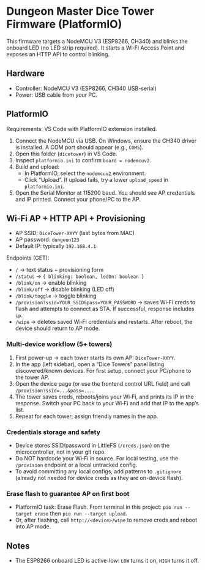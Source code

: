 # Dungeon Master Dice Tower Firmware (PlatformIO)

This firmware targets a NodeMCU V3 (ESP8266, CH340) and blinks the onboard LED (no LED strip required). It starts a Wi‑Fi Access Point and exposes an HTTP API to control blinking.

## Hardware

- Controller: NodeMCU V3 (ESP8266, CH340 USB-serial)
- Power: USB cable from your PC.

## PlatformIO

Requirements: VS Code with PlatformIO extension installed.

1. Connect the NodeMCU via USB. On Windows, ensure the CH340 driver is installed. A COM port should appear (e.g., `COM5`).
2. Open this folder (`dicetower`) in VS Code.
3. Inspect `platformio.ini` to confirm `board = nodemcuv2`.
4. Build and upload:
   - In PlatformIO, select the `nodemcuv2` environment.
   - Click “Upload”. If upload fails, try a lower `upload_speed` in `platformio.ini`.
5. Open the Serial Monitor at 115200 baud. You should see AP credentials and IP printed. Connect your phone/PC to the AP.

## Wi‑Fi AP + HTTP API + Provisioning

- AP SSID: `DiceTower-XXYY` (last bytes from MAC)
- AP password: `dungeon123`
- Default IP: typically `192.168.4.1`

Endpoints (GET):

- `/` → text status + provisioning form
- `/status` → `{ blinking: boolean, ledOn: boolean }`
- `/blink/on` → enable blinking
- `/blink/off` → disable blinking (LED off)
- `/blink/toggle` → toggle blinking
- `/provision?ssid=YOUR_SSID&pass=YOUR_PASSWORD` → saves Wi‑Fi creds to flash and attempts to connect as STA. If successful, response includes `ip`.
- `/wipe` → deletes saved Wi‑Fi credentials and restarts. After reboot, the device should return to AP mode.

### Multi‑device workflow (5+ towers)

1. First power‑up → each tower starts its own AP: `DiceTower-XXYY`.
2. In the app (left sidebar), open a “Dice Towers” panel listing discovered/known devices. For first setup, connect your PC/phone to the tower AP.
3. Open the device page (or use the frontend control URL field) and call `/provision?ssid=...&pass=...`.
4. The tower saves creds, reboots/joins your Wi‑Fi, and prints its IP in the response. Switch your PC back to your Wi‑Fi and add that IP to the app’s list.
5. Repeat for each tower; assign friendly names in the app.

### Credentials storage and safety

- Device stores SSID/password in LittleFS (`/creds.json`) on the microcontroller, not in your git repo.
- Do NOT hardcode your Wi‑Fi in source. For local testing, use the `/provision` endpoint or a local untracked config.
- To avoid committing any local configs, add patterns to `.gitignore` (already not needed for device creds as they are on-device flash).

### Erase flash to guarantee AP on first boot

- PlatformIO task: Erase Flash. From terminal in this project: `pio run --target erase` then `pio run --target upload`.
- Or, after flashing, call `http://<device>/wipe` to remove creds and reboot into AP mode.

## Notes

- The ESP8266 onboard LED is active-low: `LOW` turns it on, `HIGH` turns it off.
